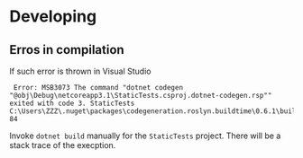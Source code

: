 # Developing

## Erros in compilation

If such error is thrown in Visual Studio

```text
 Error: MSB3073 The command "dotnet codegen "@obj\Debug\netcoreapp3.1\StaticTests.csproj.dotnet-codegen.rsp"" exited with code 3. StaticTests C:\Users\ZZZ\.nuget\packages\codegeneration.roslyn.buildtime\0.6.1\build\CodeGeneration.Roslyn.BuildTime.targets 84
 ```

Invoke `dotnet build` manually for the `StaticTests` project. There will be a stack trace of the execption.
